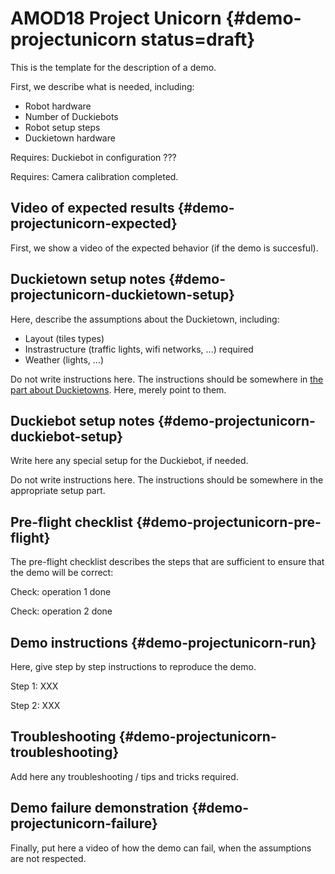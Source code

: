 # AMOD18 Project Unicorn {#demo-projectunicorn status=draft}

This is the template for the description of a demo.

First, we describe what is needed, including:

* Robot hardware
* Number of Duckiebots
* Robot setup steps
* Duckietown hardware

<div class='requirements' markdown="1">

Requires: Duckiebot in configuration ???

Requires: Camera calibration completed.

</div>

## Video of expected results {#demo-projectunicorn-expected}

First, we show a video of the expected behavior (if the demo is succesful).

## Duckietown setup notes {#demo-projectunicorn-duckietown-setup}

Here, describe the assumptions about the Duckietown, including:

* Layout (tiles types)
* Instrastructure (traffic lights, wifi networks, ...) required
* Weather (lights, ...)

Do not write instructions here. The instructions should be somewhere in [the part about Duckietowns](+opmanual_duckietown#duckietowns). Here, merely point to them.


## Duckiebot setup notes {#demo-projectunicorn-duckiebot-setup}

Write here any special setup for the Duckiebot, if needed.


Do not write instructions here. The instructions should be somewhere in the appropriate setup part.


## Pre-flight checklist {#demo-projectunicorn-pre-flight}

The pre-flight checklist describes the steps that are sufficient to
ensure that the demo will be correct:

Check: operation 1 done

Check: operation 2 done

## Demo instructions {#demo-projectunicorn-run}

Here, give step by step instructions to reproduce the demo.

Step 1: XXX

Step 2: XXX


## Troubleshooting {#demo-projectunicorn-troubleshooting}

Add here any troubleshooting / tips and tricks required.

## Demo failure demonstration {#demo-projectunicorn-failure}

Finally, put here a video of how the demo can fail, when the assumptions are not respected.
